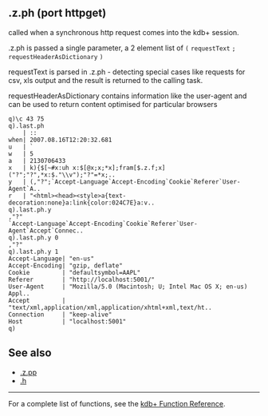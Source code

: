 .z.ph (port httpget)
--------------------

called when a synchronous http request comes into the kdb+ session.

.z.ph is passed a single parameter, a 2 element list of `(` `requestText` `;` `requestHeaderAsDictionary` `)`

requestText is parsed in .z.ph - detecting special cases like requests for csv, xls output and the result is returned to the calling task.

requestHeaderAsDictionary contains information like the user-agent and can be used to return content optimised for particular browsers

    q)\c 43 75
    q).last.ph
        | ::
    when| 2007.08.16T12:20:32.681
    u   | `
    w   | 5
    a   | 2130706433
    x   | k){$[~#x:uh x:$[@x;x;*x];fram[$.z.f;x]("?";"?",*x:$."\\v");"?"=*x;..
    y   | (,"?";`Accept-Language`Accept-Encoding`Cookie`Referer`User-Agent`A..
    r   | "<html><head><style>a{text-decoration:none}a:link{color:024C7E}a:v..
    q).last.ph.y
    ,"?"
    `Accept-Language`Accept-Encoding`Cookie`Referer`User-Agent`Accept`Connec..
    q).last.ph.y 0
    ,"?"
    q).last.ph.y 1
    Accept-Language| "en-us"
    Accept-Encoding| "gzip, deflate"
    Cookie         | "defaultsymbol=AAPL"
    Referer        | "http://localhost:5001/"
    User-Agent     | "Mozilla/5.0 (Macintosh; U; Intel Mac OS X; en-us) Appl..
    Accept         | "text/xml,application/xml,application/xhtml+xml,text/ht..
    Connection     | "keep-alive"
    Host           | "localhost:5001"
    q)

See also
--------

-   [.z.pp](Reference/dotzdotpp "wikilink")
-   [.h](Doth "wikilink")

------------------------------------------------------------------------

For a complete list of functions, see the [kdb+ Function Reference](Reference "wikilink").
